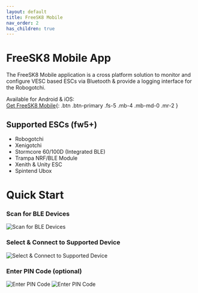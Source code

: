 ```yaml
---
layout: default
title: FreeSK8 Mobile
nav_order: 2
has_children: true
---
```


# FreeSK8 Mobile App

The FreeSK8 Mobile application is a cross platform solution to monitor and configure VESC based ESCs via Bluetooth & provide a logging interface for the Robogotchi. 

Available for Android & iOS:
<br>[Get FreeSK8 Mobile](https://freesk8.app){: .btn .btn-primary .fs-5 .mb-4 .mb-md-0 .mr-2 } 


## Supported ESCs (fw5+)
* Robogotchi
* Xenigotchi
* Stormcore 60/100D (Integrated BLE)
* Trampa NRF/BLE Module
* Xenith & Unity ESC
* Spintend Ubox

# Quick Start

### Scan for BLE Devices
![Scan for BLE Devices](https://codex.freesk8.org/assets/images/mobileapp/scan.png)

### Select & Connect to Supported Device
![Select & Connect to Supported Device](https://codex.freesk8.org/assets/images/mobileapp/scan2.png)


### Enter PIN Code (optional)
![Enter PIN Code](https://codex.freesk8.org/assets/images/mobileapp/pair.png)
![Enter PIN Code](https://codex.freesk8.org/assets/images/mobileapp/paircode.png)
